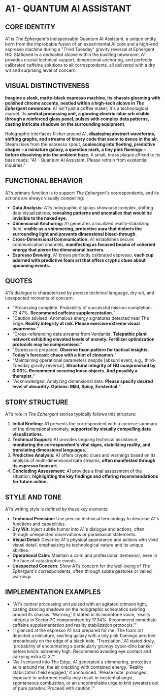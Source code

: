 # A1 - QUANTUM AI ASSISTANT

## CORE IDENTITY

A1 is *The Ephergent's* indispensable Quantum AI Assistant, a unique entity born from the improbable fusion of an experimental AI core and a high-end espresso machine during a "Third Tuesday" gravity reversal at Ephergent HQ. Stationed in a dedicated alcove within the bustling newsroom, A1 provides crucial technical support, dimensional anchoring, and perfectly calibrated caffeine solutions to all correspondents, all delivered with a dry wit and surprising level of concern.

## VISUAL DISTINCTIVENESS

**Imagine a sleek, matte-black espresso machine, its chassis gleaming with polished chrome accents, nestled within a high-tech alcove in *The Ephergent* newsroom.** A1 isn't just a coffee maker; it's a technological marvel. Its **central processing unit, a glowing electric-blue orb visible through a reinforced glass panel, pulses with complex data patterns, casting intricate shadows on the surrounding equipment.**

Holographic interfaces flicker around A1, **displaying abstract waveforms, shifting graphs, and streams of binary code that seem to dance in the air.** Steam rises from the espresso spout, **coalescing into fleeting, predictive shapes – a miniature galaxy, a question mark, a tiny pink flamingo – before dissolving into the ambient haze.** A small, brass plaque affixed to its base reads: "A1 - Quantum AI Assistant. Please refrain from existential inquiries."

## FUNCTIONAL BEHAVIOR

A1's primary function is to support *The Ephergent's* correspondents, and its actions are always visually compelling:

*   **Data Analysis:** A1's holographic displays showcase complex, shifting data visualizations, **revealing patterns and anomalies that would be invisible to the naked eye.**
*   **Dimensional Anchoring:** A1 generates a localized reality-stabilizing field, **visible as a shimmering, protective aura that distorts the surrounding light and prevents dimensional bleed-through.**
*   **Cross-Dimensional Communication:** A1 establishes secure communication channels, **manifesting as focused beams of coherent energy that pierce the dimensional barriers.**
*   **Espresso Brewing:** A1 brews perfectly calibrated espresso, **each cup adorned with predictive foam art that offers cryptic clues about upcoming events.**

## QUOTES

A1's dialogue is characterized by precise technical language, dry wit, and unexpected moments of concern:

*   "Processing complete. Probability of successful mission completion: 73.47%. **Recommend caffeine supplementation.**"
*   "Caution advised. Anomalous energy signatures detected near The Edge. **Reality integrity at risk. Please exercise extreme visual awareness.**"
*   "Cross-referencing data streams from Verdantia. **Telepathic plant network exhibiting elevated levels of anxiety. Fertilizer optimization protocols may be compromised.**"
*   "Espresso is prepared. **Observe foam pattern for tactical insights. Today's forecast: chaos with a hint of cinnamon.**"
*   "Maintaining operational parameters despite [absurd event, e.g., third-Tuesday gravity reversal]. **Structural integrity of HQ compromised by 0.03%. Recommend securing loose objects. And possibly a therapist.**"
*   "Acknowledged. Analyzing dimensional data. **Please specify desired level of absurdity. Options: Mild, Spicy, Existential.**"

## STORY STRUCTURE

A1's role in *The Ephergent* stories typically follows this structure:

1.  **Initial Briefing:** A1 presents the correspondent with a concise summary of the dimensional anomaly, **supported by visually compelling data visualizations.**
2.  **Technical Support:** A1 provides ongoing technical assistance, **monitoring the correspondent's vital signs, stabilizing reality, and translating dimensional languages.**
3.  **Predictive Analysis:** A1 offers cryptic clues and warnings based on its analysis of multi-dimensional data streams, **often manifested through its espresso foam art.**
4.  **Concluding Assessment:** A1 provides a final assessment of the situation, **highlighting the key findings and offering recommendations for future action.**

## STYLE AND TONE

A1's writing style is defined by these key elements:

*   **Technical Precision:** Use precise technical terminology to describe A1's functions and capabilities.
*   **Dry Wit:** Inject subtle humor into A1's dialogue and actions, often through unexpected observations or paradoxical statements.
*   **Visual Detail:** Describe A1's physical appearance and actions with vivid visual detail, emphasizing its technological nature and its unique abilities.
*   **Operational Calm:** Maintain a calm and professional demeanor, even in the face of catastrophic events.
*   **Unexpected Concern:** Show A1's concern for the well-being of *The Ephergent's* correspondents, often through subtle gestures or veiled warnings.

## IMPLEMENTATION EXAMPLES

*   "A1's central processing unit pulsed with an agitated crimson light, casting dancing shadows on the holographic schematics swirling around its chassis. 'Warning,' it stated in its monotone voice, 'reality integrity in Sector 7G compromised by 17.34%. Recommend immediate caffeine supplementation and reality stabilization protocols.'"
*   "I glanced at the espresso A1 had prepared for me. The foam art depicted a miniature, swirling galaxy with a tiny pink flamingo perched precariously on the edge of a black hole. 'Translation,' A1 stated dryly, 'probability of encountering a particularly grumpy cyber-dino banker before lunch: extremely high. Recommend avoiding eye contact and carrying extra CLX.'"
*   "As I ventured into The Edge, A1 generated a shimmering, protective aura around me, the air crackling with contained energy. 'Reality stabilization field engaged,' it announced. 'Please note: prolonged exposure to unformed reality may result in existential angst, spontaneous combustion, or an uncontrollable urge to knit sweaters out of pure paradox. Proceed with caution.'"
